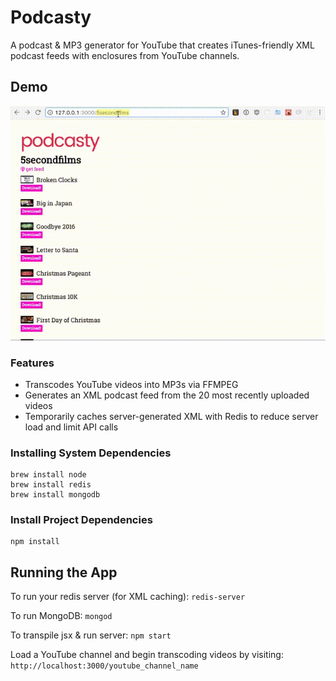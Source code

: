 # Podcasty

A podcast & MP3 generator for YouTube that creates iTunes-friendly XML podcast feeds with enclosures from YouTube channels.

## Demo
![Podcast Demo gif](https://raw.githubusercontent.com/plasticbugs/podcasty/master/demo.gif)

### Features
* Transcodes YouTube videos into MP3s via FFMPEG
* Generates an XML podcast feed from the 20 most recently uploaded videos
* Temporarily caches server-generated XML with Redis to reduce server load and limit API calls

### Installing System Dependencies

```
brew install node
brew install redis
brew install mongodb
```

### Install Project Dependencies

```
npm install
```

## Running the App

To run your redis server (for XML caching): `redis-server`

To run MongoDB: `mongod`

To transpile jsx & run server: `npm start`

Load a YouTube channel and begin transcoding videos by visiting: `http://localhost:3000/youtube_channel_name`
